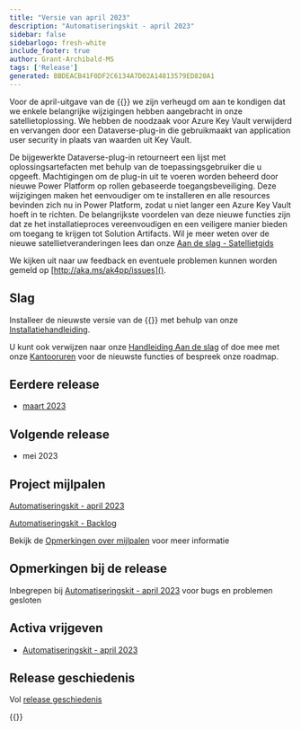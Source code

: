 ```yaml
---
title: "Versie van april 2023"
description: "Automatiseringskit - april 2023"
sidebar: false
sidebarlogo: fresh-white
include_footer: true
author: Grant-Archibald-MS
tags: ['Release']
generated: BBDEACB41F0DF2C6134A7D02A14813579ED820A1
---
```


Voor de april-uitgave van de {{<product-name>}} we zijn verheugd om aan te kondigen dat we enkele belangrijke wijzigingen hebben aangebracht in onze satellietoplossing. We hebben de noodzaak voor Azure Key Vault verwijderd en vervangen door een Dataverse-plug-in die gebruikmaakt van application user security in plaats van waarden uit Key Vault. 

De bijgewerkte Dataverse-plug-in retourneert een lijst met oplossingsartefacten met behulp van de toepassingsgebruiker die u opgeeft. Machtigingen om de plug-in uit te voeren worden beheerd door nieuwe Power Platform op rollen gebaseerde toegangsbeveiliging. Deze wijzigingen maken het eenvoudiger om te installeren en alle resources bevinden zich nu in Power Platform, zodat u niet langer een Azure Key Vault hoeft in te richten. De belangrijkste voordelen van deze nieuwe functies zijn dat ze het installatieproces vereenvoudigen en een veiligere manier bieden om toegang te krijgen tot Solution Artifacts. Wil je meer weten over de nieuwe satellietveranderingen lees dan onze [Aan de slag - Satellietgids](/nl/get-started/satellite)

We kijken uit naar uw feedback en eventuele problemen kunnen worden gemeld op [http://aka.ms/ak4pp/issues]().

## Slag

Installeer de nieuwste versie van de {{<product-name>}} met behulp van onze [Installatiehandleiding](/nl/get-started/install).

U kunt ook verwijzen naar onze [Handleiding Aan de slag](/nl/get-started) of doe mee met onze [Kantooruren](/nl/office-hours) voor de nieuwste functies of bespreek onze roadmap.

## Eerdere release

- [maart 2023](/nl/releases/march-2023)

## Volgende release

- mei 2023

## Project mijlpalen

[Automatiseringskit - april 2023](https://github.com/orgs/microsoft/projects/486/views/11)

[Automatiseringskit - Backlog](https://github.com/orgs/microsoft/projects/486/views/1)

Bekijk de [Opmerkingen over mijlpalen](/nl/releases/milestones) voor meer informatie

## Opmerkingen bij de release

Inbegrepen bij [Automatiseringskit - april 2023](https://github.com/microsoft/powercat-automation-kit/releases/tag/AutomationKit-April2023) voor bugs en problemen gesloten

## Activa vrijgeven

- [Automatiseringskit - april 2023](https://github.com/microsoft/powercat-automation-kit/releases/tag/AutomationKit-April2023)

## Release geschiedenis

Vol [release geschiedenis](/nl/releases)

{{<questions name="/content/nl/releases/April-2023.json" completed="Bedankt voor het geven van feedback" showNavigationButtons="false" locale="nl">}}
